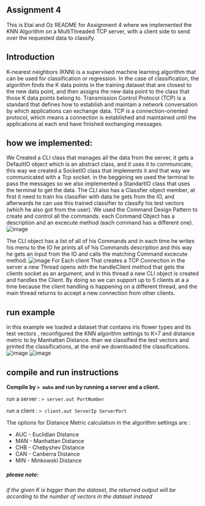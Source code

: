 ## Assignment 4
This is Etai and Oz README for Assignment 4 where we implemented the KNN Algorithm on a MultiThreaded TCP server, with a client side to send over the requested data to classify.
## Introduction
K-nearest neighbors (KNN) is a supervised machine learning algorithm that can be used for classification or regression. In the case of classification, the algorithm finds the K data points in the training dataset that are closest to the new data point, and then assigns the new data point to the class that those K data points belong to.
Transmission Control Protocol (TCP) is a standard that defines how to establish and maintain a network conversation by which applications can exchange data.
TCP is a connection-oriented protocol, which means a connection is established and maintained until the applications at each end have finished exchanging messages.
## how we implemented:
We Created a CLI class that manages all the data from the server, it gets a DefaultIO object which is an abstract class, and it uses it to communicate, this way we created a SocketIO class that implements it and that way we communicated with a Tcp socket. in the beggining we used the terminal to pass the messages so we also implemented a StandartIO class that uses the terminal to get the data.
The CLI also has a Classfier object member, at first it need to train his classifier with data he gets from the IO, and afterwards he can use this trained classifier to classify his test vectors (which he also got from the user).
We used the Command Design Pattern to create and control all the commands. each Command Object has a description and an excecute method (each command has a different one).
![image](https://user-images.githubusercontent.com/93612510/214552651-51cafca3-c932-42ad-9b83-68d46c8252f6.png)

The CLI object has a list of all of his Commands and in each time he writes his menu to the IO he prints all of his Commands description and this way he gets an input from the IO and calls the matching Command excecute method.
![image](https://user-images.githubusercontent.com/93612510/214552710-43d1289f-99c8-423f-907d-a5e86e623628.png)
For Each client That creates a TCP Connection in the server a new Thread opens with the handleClient method that gets the clients socket as an argument, and in this thread a new CLI object is created and handles the Client.
By doing so we can support up to 5 clients at a a time because the client handling is happening on a different thread, and the main thread returns to accept a new connection from other clients.

## run example
in this example we loaded a dataset that contains iris flower types and its test vectors , reconfigured the KNN algorithm settings to K=7 and distance metric to by Manhattan Distance. than we classified the test vectors and printed the classifications, at the end we downloaded the classifications.
![image](https://user-images.githubusercontent.com/93612510/214554064-bbb94b1d-2126-40a0-9cfa-9d14ce864591.png)
![image](https://user-images.githubusercontent.com/93612510/214554159-0c6343cd-0e02-4e3c-9ccf-eab00e3a78df.png)


## compile and run instructions
**Compile by `> make` and run by running a server and a client.**

run a server : `> server.out PortNumber`

run a client : `> client.out ServerIp ServerPort`

The options for Distance Metric calculation in the algorithm settings are :

- AUC - Euclidian Distance
- MAN - Manhattan Distance
- CHB - Chebyshev Distance
- CAN - Canberra Distance
- MIN - Minkowski Distance

##### please note:
_if the given K is bigger than the dataset, the returned output will be according to the number of vectors in the dataset instead_
